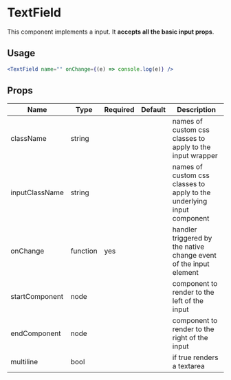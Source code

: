 # TextField

This component implements a input.
It **accepts all the basic input props**.

## Usage

```jsx
<TextField name="" onChange={(e) => console.log(e)} />
```

## Props

| Name           | Type     | Required | Default | Description                                                            |
| -------------- | -------- | -------- | ------- | ---------------------------------------------------------------------- |
| className      | string   |          |         | names of custom css classes to apply to the input wrapper              |
| inputClassName | string   |          |         | names of custom css classes to apply to the underlying input component |
| onChange       | function | yes      |         | handler triggered by the native change event of the input element      |
| startComponent | node     |          |         | component to render to the left of the input                           |
| endComponent   | node     |          |         | component to render to the right of the input                          |
| multiline      | bool     |          |         | if true renders a textarea                                             |
